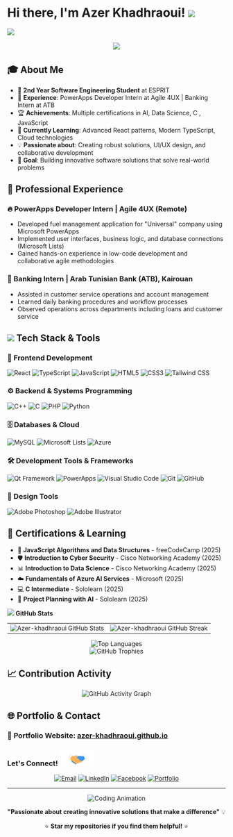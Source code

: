 # Hi there, I'm Azer Khadhraoui! <img src="https://media.giphy.com/media/hvRJCLFzcasrR4ia7z/giphy.gif" width="35">

![](https://komarev.com/ghpvc/?username=Azer-khadhraoui&color=blue&style=flat-square)

<p align="center">
  <a href="https://github.com/DenverCoder1/readme-typing-svg">
    <img src="https://readme-typing-svg.herokuapp.com?font=Time+New+Roman&color=cyan&size=25&center=true&vCenter=true&width=700&height=100&lines=Hey!+It's+Azer+Khadhraoui..♥;Software+Engineering+Student+@+ESPRIT;Full-Stack+Developer+%26+Problem+Solver;PowerApps+Developer+%26+Innovation+Enthusiast;Love+to+learn+new+technologies..♥">
  </a>
</p>

## 🎓 About Me

- 🎯 **2nd Year Software Engineering Student** at ESPRIT 
- 💼 **Experience**: PowerApps Developer Intern at Agile 4UX | Banking Intern at ATB
- 🏆 **Achievements**: Multiple certifications in AI, Data Science, C , JavaScript
- 🌱 **Currently Learning**: Advanced React patterns, Modern TypeScript, Cloud technologies
- 💡 **Passionate about**: Creating robust solutions, UI/UX design, and collaborative development
- 🎯 **Goal**: Building innovative software solutions that solve real-world problems

## 💼 Professional Experience

### 🔥 PowerApps Developer Intern | Agile 4UX (Remote)
- Developed fuel management application for "Universal" company using Microsoft PowerApps
- Implemented user interfaces, business logic, and database connections (Microsoft Lists)
- Gained hands-on experience in low-code development and collaborative agile methodologies

### 🏦 Banking Intern | Arab Tunisian Bank (ATB), Kairouan
- Assisted in customer service operations and account management
- Learned daily banking procedures and workflow processes
- Observed operations across departments including loans and customer service

## <img src="https://media2.giphy.com/media/QssGEmpkyEOhBCb7e1/giphy.gif?cid=ecf05e47a0n3gi1bfqntqmob8g9aid1oyj2wr3ds3mg700bl&rid=giphy.gif" width="25"><b> Tech Stack & Tools</b>

### 🚀 Frontend Development
![React](https://img.shields.io/badge/React-20232A?style=for-the-badge&logo=react&logoColor=61DAFB)
![TypeScript](https://img.shields.io/badge/TypeScript-007ACC?style=for-the-badge&logo=typescript&logoColor=white)
![JavaScript](https://img.shields.io/badge/JavaScript-F7DF1E?style=for-the-badge&logo=javascript&logoColor=black)
![HTML5](https://img.shields.io/badge/HTML5-E34F26?style=for-the-badge&logo=html5&logoColor=white)
![CSS3](https://img.shields.io/badge/CSS3-1572B6?style=for-the-badge&logo=css3&logoColor=white)
![Tailwind CSS](https://img.shields.io/badge/Tailwind_CSS-38B2AC?style=for-the-badge&logo=tailwind-css&logoColor=white)

### ⚙️ Backend & Systems Programming
![C++](https://img.shields.io/badge/C++-%2300599C.svg?style=for-the-badge&logo=c%2B%2B&logoColor=white)
![C](https://img.shields.io/badge/C-%2300599C.svg?style=for-the-badge&logo=c&logoColor=white)
![PHP](https://img.shields.io/badge/PHP-777BB4?style=for-the-badge&logo=php&logoColor=white)
![Python](https://img.shields.io/badge/Python-3776AB?style=for-the-badge&logo=python&logoColor=white)

### 🗄️ Databases & Cloud
![MySQL](https://img.shields.io/badge/MySQL-4479A1?style=for-the-badge&logo=mysql&logoColor=white)
![Microsoft Lists](https://img.shields.io/badge/Microsoft_Lists-0078D4?style=for-the-badge&logo=microsoft&logoColor=white)
![Azure](https://img.shields.io/badge/Microsoft_Azure-0089D0?style=for-the-badge&logo=microsoft-azure&logoColor=white)

### 🛠️ Development Tools & Frameworks
![Qt Framework](https://img.shields.io/badge/Qt-41CD52?style=for-the-badge&logo=qt&logoColor=white)
![PowerApps](https://img.shields.io/badge/Microsoft_PowerApps-742774?style=for-the-badge&logo=powerapps&logoColor=white)
![Visual Studio Code](https://img.shields.io/badge/Visual%20Studio%20Code-007ACC?style=for-the-badge&logo=visual-studio-code&logoColor=white)
![Git](https://img.shields.io/badge/Git-F05032?style=for-the-badge&logo=git&logoColor=white)
![GitHub](https://img.shields.io/badge/GitHub-181717?style=for-the-badge&logo=github&logoColor=white)

### 🎨 Design Tools
![Adobe Photoshop](https://img.shields.io/badge/Adobe%20Photoshop-%23A7C3E0.svg?style=for-the-badge&logo=adobephotoshop&logoColor=white)
![Adobe Illustrator](https://img.shields.io/badge/Adobe%20Illustrator-%23FF9A00.svg?style=for-the-badge&logo=adobeillustrator&logoColor=white)



## 🏅 Certifications & Learning

- 🎯 **JavaScript Algorithms and Data Structures** - freeCodeCamp (2025)
- 🛡️ **Introduction to Cyber Security** - Cisco Networking Academy (2025)
- 📊 **Introduction to Data Science** - Cisco Networking Academy (2025)
- ☁️ **Fundamentals of Azure AI Services** - Microsoft (2025)
- 💻 **C Intermediate** - Sololearn (2025)
- 🤖 **Project Planning with AI** - Sololearn (2025)



<img src="https://media.giphy.com/media/iY8CRBdQXODJSCERIr/giphy.gif" width="35"><b> GitHub Stats </b>

<div align="center">
  <table>
    <tr>
      <td>
        <img src="https://github-readme-stats.vercel.app/api?username=Azer-khadhraoui&show_icons=true&theme=radical&locale=en" alt="Azer-khadhraoui GitHub Stats" />
      </td>
      <td>
        <img src="https://github-readme-streak-stats.herokuapp.com/?user=Azer-khadhraoui&theme=radical" alt="Azer-khadhraoui GitHub Streak" />
      </td>
    </tr>
  </table>
</div>

<div align="center">
  <img src="https://github-readme-stats.vercel.app/api/top-langs/?username=Azer-khadhraoui&theme=radical&layout=compact" alt="Top Languages" />
</div>

<div align="center">
  <img src="https://github-profile-trophy.vercel.app/?username=Azer-khadhraoui&theme=radical&row=1&column=6" alt="GitHub Trophies" />
</div>

## 📈 Contribution Activity

<div align="center">
  <img src="https://github-readme-activity-graph.vercel.app/graph?username=Azer-khadhraoui&theme=radical" alt="GitHub Activity Graph" />
</div>

## 🌐 Portfolio & Contact

### 🔗 **Portfolio Website**: [azer-khadhraoui.github.io](https://azer-khadhraoui.github.io/Portfolio-WebPage/)

### <b>Let's Connect!</b> <img src="https://github.com/0xAbdulKhalid/0xAbdulKhalid/raw/main/assets/mdImages/handshake.gif" width="80">

<div align="center">
  
[![Email](https://img.shields.io/badge/Email-mohamedazer.khadhraoui@gmail.com-red?style=for-the-badge&logo=gmail&logoColor=white)](mailto:mohamedazer.khadhraoui@gmail.com)
[![LinkedIn](https://img.shields.io/badge/LinkedIn-Azer_Khadhraoui-blue?style=for-the-badge&logo=linkedin&logoColor=white)](https://www.linkedin.com/in/azer-khadhraoui-6b18a8332)
[![Facebook](https://img.shields.io/badge/Facebook-Azer_Khadhraoui-3b5998?style=for-the-badge&logo=facebook&logoColor=white)](https://www.facebook.com/azer.khadhraoui.859622/)
[![Portfolio](https://img.shields.io/badge/Portfolio-Visit_My_Website-green?style=for-the-badge&logo=github&logoColor=white)](https://azer-khadhraoui.github.io/Portfolio-WebPage/)

</div>

---

<div align="center">
  <img src="https://media.giphy.com/media/XDsQPj2Q8rtQG4BQ7b/giphy.gif" width="400" alt="Coding Animation">
  
  **"Passionate about creating innovative solutions that make a difference"** 💡
  
  ⭐ **Star my repositories if you find them helpful!** ⭐
</div>
